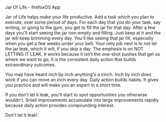 Jar Of Life - firefoxOS App

Jar of Life helps make your life productive. Add a task which you plan to execute, over some period of days. For each day that you do your task, say writing, or going to the gym, you get to fill the jar for that day. After a few days you'll start seeing the jar non-empty and filling. Just keep at it and the jar will keep brimming every day. You'll like seeing that jar fill, especially when you get a few weeks under your belt. Your only job next is to not let the jar leak, which it will, if you skip a day. The emphasis is on NOT LETTING IT LEAK.
It works because it isn't the one-shot pushes that get us where we want to go, it is the consistent daily action that builds extraordinary outcomes.

>
You may have heard inch by inch anything's a cinch. Inch by inch does work if you can move an inch every day. Daily action builds habits. It gives you practice and will make you an expert in a short time.</p>
If you don't let it leak, you'll start to spot opportunities you otherwise wouldn't. Small improvements accumulate into large improvements rapidly because daily action provides compounding interest.

Don't let it leak!
